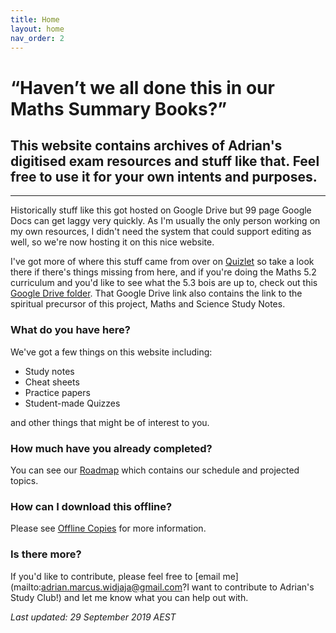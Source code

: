 ```yaml
---
title: Home
layout: home
nav_order: 2
---
```


# “Haven’t we all done this in our Maths Summary Books?”

## This website contains archives of Adrian's digitised exam resources and stuff like that. Feel free to use it for your own intents and purposes.

***

Historically stuff like this got hosted on Google Drive but 99 page Google Docs can get laggy very quickly. As I'm usually the only person working on my own resources, I didn't need the system that could support editing as well, so we're now hosting it on this nice website.

I've got more of where this stuff came from over on [Quizlet](https://quizlet.com/class/10813900/) so take a look there if there's things missing from here, and if you're doing the Maths 5.2 curriculum and you'd like to see what the 5.3 bois are up to, check out this [Google Drive folder](https://drive.google.com/drive/folders/1Lc8Ct2LC0LQ_yq95yTJHZh5Sq8j7gDBN?usp=sharing). That Google Drive link also contains the link to the spiritual precursor of this project, Maths and Science Study Notes. 


### What do you have here?

We've got a few things on this website including:
- Study notes
- Cheat sheets
- Practice papers
- Student-made Quizzes

and other things that might be of interest to you.

### How much have you already completed?

You can see our [Roadmap](roadmap.html) which contains our schedule and projected topics.

### How can I download this offline?

Please see [Offline Copies](offline.html) for more information.

### Is there more?

If you'd like to contribute, please feel free to [email me](mailto:adrian.marcus.widjaja@gmail.com?I want to contribute to Adrian's Study Club!) and let me know what you can help out with.

*Last updated: 29 September 2019 AEST*